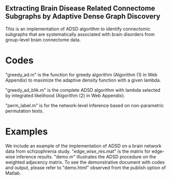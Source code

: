 ## Extracting Brain Disease Related Connectome Subgraphs by Adaptive Dense Graph Discovery

This is an implementation of ADSD algorithm to identify connectomic subgraphs that are systematically associated with brain disorders from group-level brain connectome data.

# Codes

"greedy_ad.m" is the function for greedy algorithm (Algorithm (1) in Web Appendix) to maximize the adaptive density function with a given lambda.

"greedy_ad_blik.m" is the complete ADSD algorithm with lambda selected by integrated likelihood (Algorithm (2) in Web Appendix). 

"perm_label.m" is for the network-level inference based on non-parametric permutation tests.

# Examples
We include an example of the implementation of ADSD on a brain network data from schizophrenia study.  "edge_wise_res.mat" is the matrix for edge-wise inference results. "demo.m" illustrates the ADSD procedure on the weighted adjacency matrix. To see the demonstrative document with codes and output, please refer to "demo.html" observed from the publish option of Matlab.
